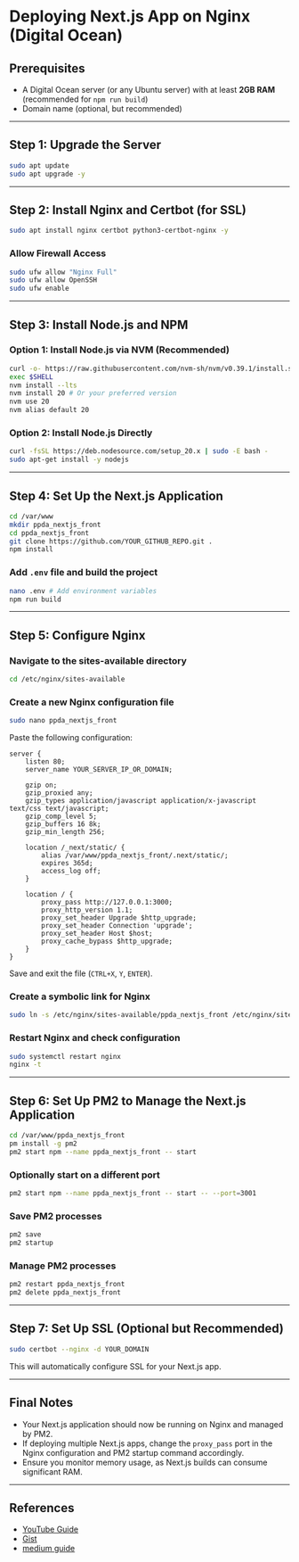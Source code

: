 # Deploying Next.js App on Nginx (Digital Ocean)

## Prerequisites

- A Digital Ocean server (or any Ubuntu server) with at least **2GB RAM** (recommended for `npm run build`)
- Domain name (optional, but recommended)

---

## Step 1: Upgrade the Server

```bash
sudo apt update
sudo apt upgrade -y
```

---

## Step 2: Install Nginx and Certbot (for SSL)

```bash
sudo apt install nginx certbot python3-certbot-nginx -y
```

### Allow Firewall Access

```bash
sudo ufw allow "Nginx Full"
sudo ufw allow OpenSSH
sudo ufw enable
```

---

## Step 3: Install Node.js and NPM

### Option 1: Install Node.js via NVM (Recommended)

```bash
curl -o- https://raw.githubusercontent.com/nvm-sh/nvm/v0.39.1/install.sh | bash
exec $SHELL
nvm install --lts
nvm install 20 # Or your preferred version
nvm use 20
nvm alias default 20
```

### Option 2: Install Node.js Directly

```bash
curl -fsSL https://deb.nodesource.com/setup_20.x | sudo -E bash -
sudo apt-get install -y nodejs
```

---

## Step 4: Set Up the Next.js Application

```bash
cd /var/www
mkdir ppda_nextjs_front
cd ppda_nextjs_front
git clone https://github.com/YOUR_GITHUB_REPO.git .
npm install
```

### Add `.env` file and build the project

```bash
nano .env # Add environment variables
npm run build
```

---

## Step 5: Configure Nginx

### Navigate to the sites-available directory

```bash
cd /etc/nginx/sites-available
```

### Create a new Nginx configuration file

```bash
sudo nano ppda_nextjs_front
```

Paste the following configuration:

```nginx
server {
    listen 80;
    server_name YOUR_SERVER_IP_OR_DOMAIN;

    gzip on;
    gzip_proxied any;
    gzip_types application/javascript application/x-javascript text/css text/javascript;
    gzip_comp_level 5;
    gzip_buffers 16 8k;
    gzip_min_length 256;

    location /_next/static/ {
        alias /var/www/ppda_nextjs_front/.next/static/;
        expires 365d;
        access_log off;
    }

    location / {
        proxy_pass http://127.0.0.1:3000;
        proxy_http_version 1.1;
        proxy_set_header Upgrade $http_upgrade;
        proxy_set_header Connection 'upgrade';
        proxy_set_header Host $host;
        proxy_cache_bypass $http_upgrade;
    }
}
```

Save and exit the file (`CTRL+X`, `Y`, `ENTER`).

### Create a symbolic link for Nginx

```bash
sudo ln -s /etc/nginx/sites-available/ppda_nextjs_front /etc/nginx/sites-enabled/
```

### Restart Nginx and check configuration

```bash
sudo systemctl restart nginx
nginx -t
```

---

## Step 6: Set Up PM2 to Manage the Next.js Application

```bash
cd /var/www/ppda_nextjs_front
pm install -g pm2
pm2 start npm --name ppda_nextjs_front -- start
```

### Optionally start on a different port

```bash
pm2 start npm --name ppda_nextjs_front -- start -- --port=3001
```

### Save PM2 processes

```bash
pm2 save
pm2 startup
```

### Manage PM2 processes

```bash
pm2 restart ppda_nextjs_front
pm2 delete ppda_nextjs_front
```

---

## Step 7: Set Up SSL (Optional but Recommended)

```bash
sudo certbot --nginx -d YOUR_DOMAIN
```

This will automatically configure SSL for your Next.js app.

---

## Final Notes

- Your Next.js application should now be running on Nginx and managed by PM2.
- If deploying multiple Next.js apps, change the `proxy_pass` port in the Nginx configuration and PM2 startup command accordingly.
- Ensure you monitor memory usage, as Next.js builds can consume significant RAM.

---

## References

- [YouTube Guide](https://youtu.be/Dzajd46nyWo?si=_NZJTytay1vwn2r5)
- [Gist](https://gist.github.com/oelbaga/5019647715e68815c602ff05cff2416e)
- [medium guide](https://ilgaz.medium.com/deploy-multiple-next-js-apps-on-ubuntu-with-nginx-e8081c9bb080)
